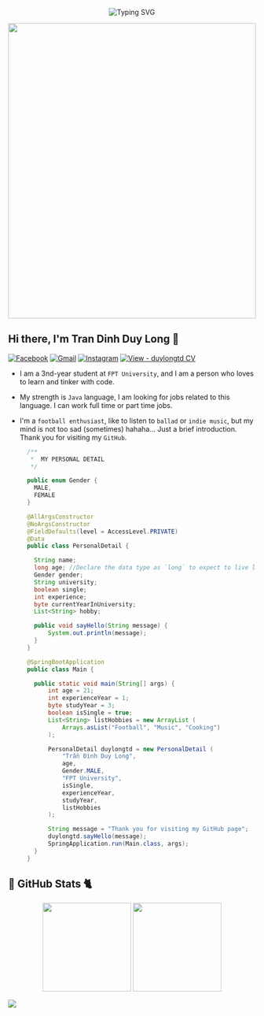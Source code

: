 
<p align="center">
  <img src="https://readme-typing-svg.herokuapp.com?font=Fira+Code&weight=500&size=25&pause=1000&color=55B4B0&width=435&lines=XAO+CH%C3%8CN+XIN+CH%C3%80O+%3E.%3C+" alt="Typing SVG" />
</p>

<div>
  <img src="https://64.media.tumblr.com/971f9f2f8753acb0fd8568b24afd1e0a/24e405a8028c52e5-84/s2048x3072/1b4d0d4e9f67cd8da66dc72e3986d7fd198a03fe.gifv" style="height: 600px; width: 100%; object-fit: contain;">
</div>

## Hi there, I'm Tran Dinh Duy Long 👋

[![Facebook](https://img.shields.io/badge/Facebook-1877F2?style=for-the-badge&logo=facebook&logoColor=white)](https://www.facebook.com/longkvui)
[![Gmail](https://img.shields.io/badge/Gmail-D14836?style=for-the-badge&logo=gmail&logoColor=white)](mailto:tranlong280403@gmail.com)
[![Instagram](https://img.shields.io/badge/Instagram-E4405F?style=for-the-badge&logo=instagram&logoColor=white)](https://www.instagram.com/lwng284/)
[![View - duylongtd CV](https://img.shields.io/badge/View-duylongtd_CV-2ea44f?style=for-the-badge&logo=https%3A%2F%2Fimages.vexels.com%2Fmedia%2Fusers%2F3%2F140030%2Fisolated%2Fpreview%2F521136d25b37386f49728b93d2e4e6fa-cv-icon.png&logoColor=white)](https://drive.google.com/file/d/1sV9xs0nPdAYXiCagffXFzqboJ8uuyfNo/view)


- I am a 3nd-year student at `FPT University`, and I am a person who loves to learn and tinker with code.
- My strength is `Java` language, I am looking for jobs related to this language. I can work full time or part time jobs.
- I'm a `football enthusiast`, like to listen to `ballad` or `indie music`, but my mind is not too sad (sometimes) hahaha... Just a brief introduction. Thank you for visiting my `GitHub`.
    
  ```Java
    /**
	 *  MY PERSONAL DETAIL
	 */
  
    public enum Gender {
      MALE,
      FEMALE
    }

    @AllArgsConstructor
    @NoArgsConstructor
    @FieldDefaults(level = AccessLevel.PRIVATE)
    @Data
    public class PersonalDetail {
  
      String name;
      long age; //Declare the data type as `long` to expect to live long
      Gender gender;
      String university;
      boolean single;
      int experience;
      byte currentYearInUniversity;
      List<String> hobby;

      public void sayHello(String message) {
          System.out.println(message);
      }
    }

    @SpringBootApplication
    public class Main {
  
      public static void main(String[] args) {
          int age = 21;
          int experienceYear = 1;
          byte studyYear = 3;
          boolean isSingle = true;
          List<String> listHobbies = new ArrayList (
              Arrays.asList("Football", "Music", "Cooking")
          );
  
          PersonalDetail duylongtd = new PersonalDetail (
              "Trần Đình Duy Long",
              age,
              Gender.MALE,
              "FPT University",
              isSingle,
              experienceYear,
              studyYear,
              listHobbies
          );

          String message = "Thank you for visiting my GitHub page";
          duylongtd.sayHello(message);
          SpringApplication.run(Main.class, args);
      }
    }
  ```

## 🐼 GitHub Stats 🐈
<p align="center">
  <img height="180em" src="https://github-readme-stats.vercel.app/api?username=duylongtd&show_icons=true&hide_border=true&&count_private=true&include_all_commits=true&theme=tokyonight" />
  <img height="180em" src="https://github-readme-stats.vercel.app/api/top-langs/?username=duylongtd&theme=dark&show_icons=true&hide_border=true&layout=compact&langs_count=8" />
</p>

![](https://komarev.com/ghpvc/?username=duylongtd&label=VISITOR+VIEW&color=ff69b4)

